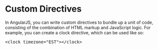# Custom Directives

In AngularJS, you can write custom directives to bundle up a unit of code, consisting of the combination of HTML markup and JavaScript logic. For example, you can create a clock directive, which can be used like so:

<pre>
&lt;clock timezone=&quot;EST&quot;&gt;&lt;/clock&gt;
</pre>
